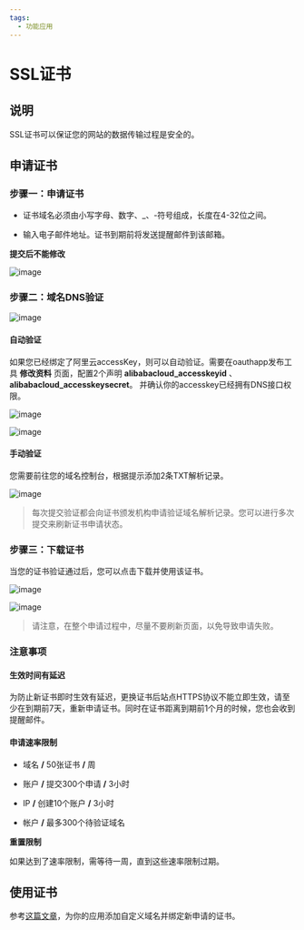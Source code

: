 ```yaml
---
tags:
  - 功能应用
---
```


# SSL证书

## 说明

SSL证书可以保证您的网站的数据传输过程是安全的。

## 申请证书

### 步骤一：申请证书

- 证书域名必须由小写字母、数字、_、-符号组成，长度在4-32位之间。

- 输入电子邮件地址。证书到期前将发送提醒邮件到该邮箱。

**提交后不能修改**

![image](https://docs.oauthapp.com/code_ssltool/1.png)


### 步骤二：域名DNS验证

![image](https://docs.oauthapp.com/code_ssltool/2.png)


#### 自动验证

如果您已经绑定了阿里云accessKey，则可以自动验证。需要在oauthapp发布工具 **修改资料** 页面，配置2个声明 **alibabacloud_accesskeyid** 、**alibabacloud_accesskeysecret**。 并确认你的accesskey已经拥有DNS接口权限。

![image](https://docs.oauthapp.com/code_ssltool/7.png)

![image](https://docs.oauthapp.com/code_ssltool/3.png)

#### 手动验证

您需要前往您的域名控制台，根据提示添加2条TXT解析记录。

![image](https://docs.oauthapp.com/code_ssltool/4.png)

> 每次提交验证都会向证书颁发机构申请验证域名解析记录。您可以进行多次提交来刷新证书申请状态。


### 步骤三：下载证书

当您的证书验证通过后，您可以点击下载并使用该证书。

![image](https://docs.oauthapp.com/code_ssltool/5.png)

![image](https://docs.oauthapp.com/code_ssltool/6.png)

> 请注意，在整个申请过程中，尽量不要刷新页面，以免导致申请失败。

### 注意事项

#### 生效时间有延迟

为防止新证书即时生效有延迟，更换证书后站点HTTPS协议不能立即生效，请至少在到期前7天，重新申请证书。同时在证书距离到期前1个月的时候，您也会收到提醒邮件。

#### 申请速率限制

- 域名 **/** 50张证书 **/** 周

- 账户 **/** 提交300个申请 **/** 3小时

- IP **/** 创建10个账户 **/** 3小时

- 帐户 **/** 最多300个待验证域名 

**重置限制**

如果达到了速率限制，需等待一周，直到这些速率限制过期。

## 使用证书

参考[这篇文章](https://docs.oauthapp.com/code_appdomain.html)，为你的应用添加自定义域名并绑定新申请的证书。